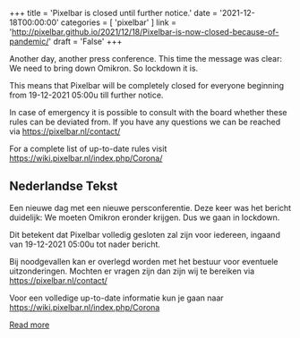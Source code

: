 +++
title = 'Pixelbar is closed until further notice.'
date = '2021-12-18T00:00:00'
categories = [ 
 'pixelbar' 
] 
link = 'http://pixelbar.github.io/2021/12/18/Pixelbar-is-now-closed-because-of-pandemic/'
draft = 'False'
+++

<p>Another day, another press conference. This time the message was clear: We need to bring down Omikron. So lockdown it is.</p>

<p>This means that Pixelbar will be completely closed for everyone beginning from 19-12-2021 05:00u till further notice.</p>

<p>In case of emergency it is possible to consult with the board whether these rules can be deviated from. If you have any questions we can be reached via <a href="https://pixelbar.nl/contact/">https://pixelbar.nl/contact/</a></p>

<p>For a complete list of up-to-date rules visit <a href="https://wiki.pixelbar.nl/index.php/Corona/">https://wiki.pixelbar.nl/index.php/Corona/</a></p>

<h2>Nederlandse Tekst</h2>

<p>Een nieuwe dag met een nieuwe persconferentie. Deze keer was het bericht duidelijk: We moeten Omikron eronder krijgen. Dus we gaan in lockdown.</p>

<p>Dit betekent dat Pixelbar volledig gesloten zal zijn voor iedereen, ingaand van 19-12-2021 05:00u tot nader bericht.</p>

<p>Bij noodgevallen kan er overlegd worden met het bestuur voor eventuele uitzonderingen. Mochten er vragen zijn dan zijn wij te bereiken via <a href="https://pixelbar.nl/contact/">https://pixelbar.nl/contact/</a></p>

<p>Voor een volledige up-to-date informatie kun je gaan naar <a href="https://wiki.pixelbar.nl/index.php/Corona">https://wiki.pixelbar.nl/index.php/Corona</a></p>

[Read more](http://pixelbar.github.io/2021/12/18/Pixelbar-is-now-closed-because-of-pandemic/)